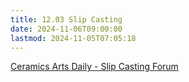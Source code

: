 ```yaml
---
title: 12.03 Slip Casting
date: 2024-11-06T09:00:00
lastmod: 2024-11-05T07:05:18
---
```


[Ceramics Arts Daily - Slip Casting Forum](https://community.ceramicartsdaily.org/forum/34-mold-making-and-slip-casting/)
